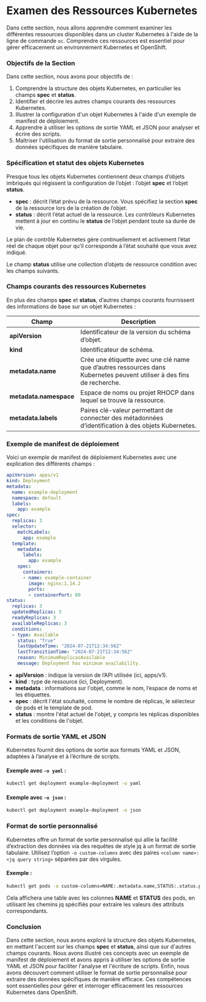 # Examen des Ressources Kubernetes

Dans cette section, nous allons apprendre comment examiner les différentes ressources disponibles dans un cluster Kubernetes  à l'aide de la ligne de commande `oc`. Comprendre ces ressources est essentiel pour gérer efficacement un environnement Kubernetes et OpenShift.

### Objectifs de la Section

Dans cette section, nous avons pour objectifs de :
1. Comprendre la structure des objets Kubernetes, en particulier les champs **spec** et **status**.
2. Identifier et décrire les autres champs courants des ressources Kubernetes.
3. Illustrer la configuration d'un objet Kubernetes à l'aide d'un exemple de manifest de déploiement.
4. Apprendre à utiliser les options de sortie YAML et JSON pour analyser et écrire des scripts.
5. Maîtriser l'utilisation du format de sortie personnalisé pour extraire des données spécifiques de manière tabulaire.

### Spécification et statut des objets Kubernetes

Presque tous les objets Kubernetes contiennent deux champs d’objets imbriqués qui régissent la configuration de l’objet : l’objet **spec** et l’objet **status**.

- **spec** : décrit l’état prévu de la ressource. Vous spécifiez la section **spec** de la ressource lors de la création de l’objet.
- **status** : décrit l’état actuel de la ressource. Les contrôleurs Kubernetes mettent à jour en continu le **status** de l’objet pendant toute sa durée de vie.

Le plan de contrôle Kubernetes gère continuellement et activement l’état réel de chaque objet pour qu’il corresponde à l’état souhaité que vous avez indiqué.

Le champ **status** utilise une collection d’objets de ressource condition avec les champs suivants.

### Champs courants des ressources Kubernetes

En plus des champs **spec** et **status**, d’autres champs courants fournissent des informations de base sur un objet Kubernetes :

| Champ                    | Description                                                                                          |
|--------------------------|------------------------------------------------------------------------------------------------------|
| **apiVersion**           | Identificateur de la version du schéma d’objet.                                                      |
| **kind**                 | Identificateur de schéma.                                                                            |
| **metadata.name**        | Crée une étiquette avec une clé name que d’autres ressources dans Kubernetes peuvent utiliser à des fins de recherche. |
| **metadata.namespace**   | Espace de noms ou projet RHOCP dans lequel se trouve la ressource.                                   |
| **metadata.labels**      | Paires clé-valeur permettant de connecter des métadonnées d’identification à des objets Kubernetes.  |

### Exemple de manifest de déploiement

Voici un exemple de manifest de déploiement Kubernetes avec une explication des différents champs :

```yaml
apiVersion: apps/v1
kind: Deployment
metadata:
  name: example-deployment
  namespace: default
  labels:
    app: example
spec:
  replicas: 3
  selector:
    matchLabels:
      app: example
  template:
    metadata:
      labels:
        app: example
    spec:
      containers:
      - name: example-container
        image: nginx:1.14.2
        ports:
        - containerPort: 80
status:
  replicas: 3
  updatedReplicas: 3
  readyReplicas: 3
  availableReplicas: 3
  conditions:
  - type: Available
    status: "True"
    lastUpdateTime: "2024-07-21T12:34:56Z"
    lastTransitionTime: "2024-07-21T12:34:56Z"
    reason: MinimumReplicasAvailable
    message: Deployment has minimum availability.
```

- **apiVersion** : indique la version de l’API utilisée (ici, apps/v1).
- **kind** : type de ressource (ici, Deployment).
- **metadata** : informations sur l'objet, comme le nom, l’espace de noms et les étiquettes.
- **spec** : décrit l'état souhaité, comme le nombre de réplicas, le sélecteur de pods et le template de pod.
- **status** : montre l'état actuel de l'objet, y compris les réplicas disponibles et les conditions de l'objet.

### Formats de sortie YAML et JSON

Kubernetes fournit des options de sortie aux formats YAML et JSON, adaptées à l’analyse et à l’écriture de scripts.

#### Exemple avec `-o yaml` :

```bash
kubectl get deployment example-deployment -o yaml
```

#### Exemple avec `-o json` :

```bash
kubectl get deployment example-deployment -o json
```

### Format de sortie personnalisé

Kubernetes offre un format de sortie personnalisé qui allie la facilité d’extraction des données via des requêtes de style jq à un format de sortie tabulaire. Utilisez l’option `-o custom-columns` avec des paires `<column name>: <jq query string>` séparées par des virgules.

#### Exemple :

```bash
kubectl get pods -o custom-columns=NAME:.metadata.name,STATUS:.status.phase
```

Cela affichera une table avec les colonnes **NAME** et **STATUS** des pods, en utilisant les chemins jq spécifiés pour extraire les valeurs des attributs correspondants.

### Conclusion

Dans cette section, nous avons exploré la structure des objets Kubernetes, en mettant l'accent sur les champs **spec** et **status**, ainsi que sur d'autres champs courants. Nous avons illustré ces concepts avec un exemple de manifest de déploiement et avons appris à utiliser les options de sortie YAML et JSON pour faciliter l'analyse et l'écriture de scripts. Enfin, nous avons découvert comment utiliser le format de sortie personnalisé pour extraire des données spécifiques de manière efficace. Ces compétences sont essentielles pour gérer et interroger efficacement les ressources Kubernetes dans OpenShift.
